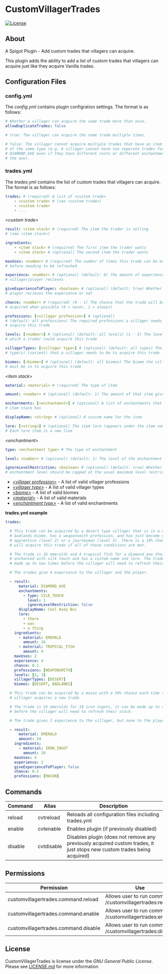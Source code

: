 # CustomVillagerTrades
[![License](https://img.shields.io/github/license/Reldeam/CustomVillagerTrades)](LICENSE.md)

## About
A Spigot Plugin - Add custom trades that villagers can acquire.

This plugin adds the ability to add a list of custom trades that villagers can
acquire just like they acquire Vanilla trades.

## Configuration Files

### config.yml
The _config.yml_ contains plugin configration settings.
The format is as follows:
```yaml
# Whether a villager can acquire the same trade more than once.
allowDuplicateTrades: false 

# true: The villager can acquire the same trade multiple times.

# false: The villager cannot acquire multiple trades that have an item result 
# of the same type (e.g. A villager cannot have two seperate trades for a 
# DIAMOND_AXE even if they have different costs or different enchantments on 
# the axe).


```

### trades.yml

The _trades.yml_ contains the list of custom trades that villagers can acquire.
The format is as follows:
```yaml
trades: # (required) A list of <custom trade>
    - <custom trade> # (see <custom trade>)
    - <custom trade>
    - ...
```

_&lt;custom trade&gt;_
```yaml
result: <item stack> # (required) The item the trader is selling 
# (see <item stack>)

ingredients: 
    - <item stack> # (required) The first item the trader wants
    - <item stack> # (optional) The second item the trader wants

maxUses: <number> # (required) The number of times this trade can be made 
# before needing to be refreshed

experience: <number> # (optional) (default: 0) The amount of experience the 
# villager/player recieves

giveExperienceToPlayer: <boolean> # (optional) (default: true) Whether the 
# player recieves the experience or not

chance: <number> # (required) (0 - 1) The chance that the trade will be 
# acquired when possible (0 = never, 1 = always)

professions: [<villager profession>] # (optional) 
# (default: all professions) The required professions a villager needs to 
# acquire this trade

levels: [<number>] # (optional) (default: all levels) (1 - 5) The levels at 
# which a trader could acquire this trade

villagerTypes: [<villager type>] # (optional) (default: all types) The villager 
# type(s) (varient) that a villager needs to be to acquire this trade

biomes: [<biome>] # (optional) (default: all biomes) The biome the villager 
# must be in to acquire this trade
```

_&lt;item stack&gt;_
```yaml
material: <material> # (required) The type of item

amount: <number> # (optional) (default: 1) The amount of that item given by the trader

enchantments: [<enchantment>] # (optional) A list of enchantments that the 
# item stack has

displayName: <string> # (optional) A custom name for the item

lore: [<string>] # (optional) The item lore (appears under the item name)
# Each lore item is a new line 
```

_&lt;enchantment&gt;_
```yaml
type: <enchantment type> # The type of enchantment

level: <number> # (optional) (default: 1) The level of the enchantment

ignoreLevelRestriction: <boolean> # (optional) (default: true) Whether the 
# enchantment level should be capped at the usual maximum level restriction
```
- [_&lt;villager profession&gt;_](https://hub.spigotmc.org/javadocs/bukkit/org/bukkit/entity/Villager.Profession.html) - A list of valid villager professions
- [_&lt;villager type&gt;_](https://hub.spigotmc.org/javadocs/bukkit/org/bukkit/entity/Villager.Type.html) - A list of valid villager types
- [_&lt;biome&gt;_](https://hub.spigotmc.org/javadocs/bukkit/org/bukkit/block/Biome.html) - A list of valid biomes
- [_&lt;material&gt;_](https://hub.spigotmc.org/javadocs/bukkit/org/bukkit/Material.html) - A list of valid materials
- [_&lt;enchantment type&gt;_](ttps://hub.spigotmc.org/javadocs/bukkit/org/bukkit/enchantments/EnchantmentWrapper.html) - A list of valid enchantments

**trades.yml example**

```yaml
trades:

  # This trade can be acquired by a desert type villager that is in a desert or 
  # badlands biome, has a weaponsmith profession, and has just become either an 
  # apprentice (level 2) or a journeyman (level 3). There is a 10% chance they 
  # will acquire this trade if all of those conditions are met.

  # The trade is 16 emeralds and 4 tropical fish for a diamond axe that is 
  # enchanted with silk touch and has a custom name and lore. The trade can be 
  # made up to two times before the villager will need to refresh their stock.

  # The trades give 4 experience to the villager and the player.

  - result:
      material: DIAMOND_AXE
      enchantments:
        - type: SILK_TOUCH
          level: 1
          ignoreLevelRestriction: false
      displayName: Cool Axey Boi
      lore: 
        - there
        - was
        - a thing
    ingredients:
      - material: EMERALD
        amount: 16
      - material: TROPICAL_FISH
        amount: 4
    maxUses: 2
    experience: 4
    chance: 0.1
    professions: [WEAPONSMITH]
    levels: [2, 3]
    villagerTypes: [DESERT]
    biomes: [DESERT, BADLANDS]

  # This trade can be acquired by a mason with a 50% chance each time the 
  # villager acquires a new trade.

  # The trade is 24 emeralds for 10 iron ingots, it can be made up to 4 times 
  # before the villager will need to refresh their stock.

  # The trade gives 2 experience to the villager, but none to the player.

  - result:
      material: EMERALD
      amount: 24 
    ingredients:
      - material: IRON_INGOT
        amount: 10
    maxUses: 4
    experience: 2
    giveExperienceToPlayer: false
    chance: 0.5
    professions: [MASON]
```

## Commands

|Command|Alias|Description|
|-------|-----|-----------|
|reload|cvtreload|Reloads all configuration files including trades.yml|
|enable|cvtenable|Enables plugin (if previously disabled)|
|disable|cvtdisable|Disables plugin (does not remove any previously acquired custom trades, it just stops new custom trades being acquired)|

## Permissions

|Permission|Use|
|---|---|
|customvillagertrades.command.reload|Allows user to run command /customvillagertrades:reload|
|customvillagertrades.command.enable|Allows user to run command /customvillagertrades:enable|
|customvillagertrades.command.disable|Allows user to run command /customvillagertrades:disable|

## License

CustomVillagerTrades is license under the _GNU General Public License_. Please see [LICENSE.md](https://github.com/Reldeam/CustomVillagerTrades/blob/main/LICENSE) for more information